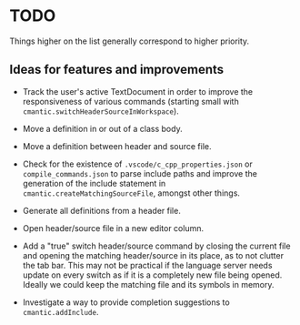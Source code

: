 # TODO

Things higher on the list generally correspond to higher priority.

## Ideas for features and improvements

- Track the user's active TextDocument in order to improve the responsiveness of various commands (starting small with `cmantic.switchHeaderSourceInWorkspace`).

- Move a definition in or out of a class body.

- Move a definition between header and source file.

- Check for the existence of `.vscode/c_cpp_properties.json` or `compile_commands.json` to parse include paths and improve the generation of the include statement in `cmantic.createMatchingSourceFile`, amongst other things.

- Generate all definitions from a header file.

- Open header/source file in a new editor column.

- Add a "true" switch header/source command by closing the current file and opening the matching header/source in its place, as to not clutter the tab bar. This may not be practical if the language server needs update on every switch as if it is a completely new file being opened. Ideally we could keep the matching file and its symbols in memory.

- Investigate a way to provide completion suggestions to `cmantic.addInclude`.
